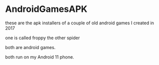 # AndroidGamesAPK


these are the apk installers of a couple of old android games I created in 2017

one is called froppy the other spider

both are android games. 

both run on my Android 11 phone.



